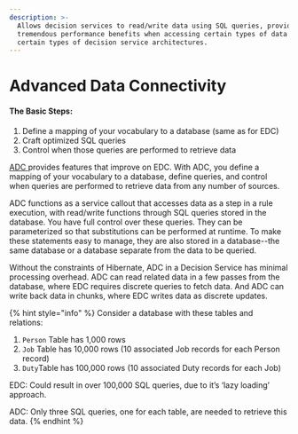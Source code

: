 ```yaml
---
description: >-
  Allows decision services to read/write data using SQL queries, providing
  tremendous performance benefits when accessing certain types of data or for
  certain types of decision service architectures.
---
```


# Advanced Data Connectivity

#### The Basic Steps:

1. Define a mapping of your vocabulary to a database​ (same as for EDC)&#x20;
2. Craft optimized SQL queries&#x20;
3. Control when those queries are performed to retrieve data ​

[ADC ](https://documentation.progress.com/output/ua/Corticon/#page/corticon%2Foverview-of-the-advanced-data-connector.html%23)provides features that improve on EDC. With ADC, you define a mapping of your vocabulary to a database, define queries, and control when queries are performed to retrieve data from any number of sources.&#x20;

ADC functions as a service callout that accesses data as a step in a rule execution, with read/write functions through SQL queries stored in the database. You have full control over these queries. They can be parameterized so that substitutions can be performed at runtime. To make these statements easy to manage, they are also stored in a database--the same database or a database separate from the data to be queried.&#x20;

Without the constraints of Hibernate, ADC in a Decision Service has minimal processing overhead. ADC can read related data in a few passes from the database, where EDC requires discrete queries to fetch data. And ADC can write back data in chunks, where EDC writes data as discrete updates.

{% hint style="info" %}
Consider a database with these tables and relations:&#x20;

1. `Person` Table has 1,000 rows&#x20;
2. `Job` Table has 10,000 rows (10 associated Job records for each Person record)
3. `Duty`Table has 100,000 rows (10 associated Duty records for each Job)&#x20;

EDC: Could result in over 100,000 SQL queries, due to it’s ‘lazy loading’ approach.&#x20;

ADC: Only three SQL queries, one for each table, are needed to retrieve this data.
{% endhint %}
